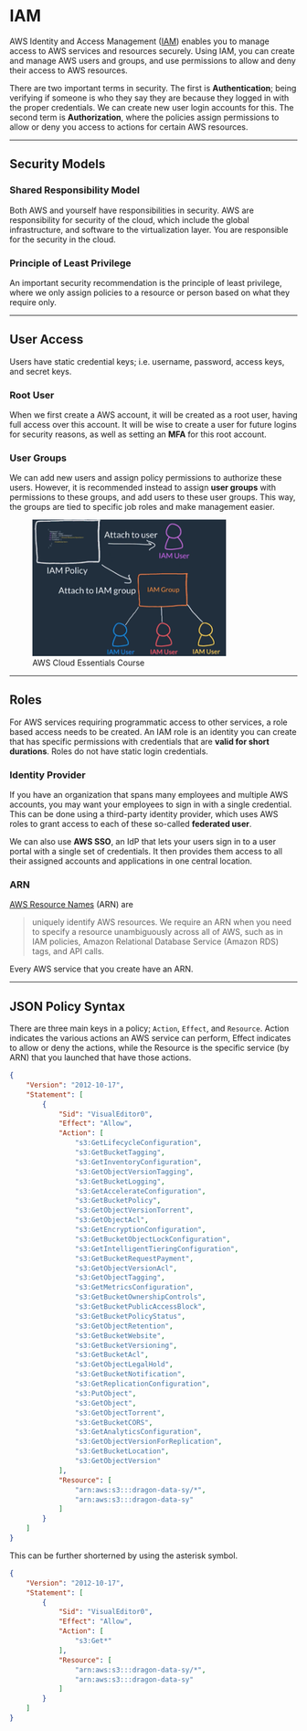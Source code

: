 # IAM

AWS Identity and Access Management ([IAM](https://aws.amazon.com/iam/)) enables you to manage access to AWS services and resources securely. Using IAM, you can create and manage AWS users and groups, and use permissions to allow and deny their access to AWS resources.

There are two important terms in security. The first is **Authentication**; being verifying if someone is who they say they are because they logged in with the proper credentials. We can create new user login accounts for this. The second term is **Authorization**, where the policies assign permissions to allow or deny you access to actions for certain AWS resources.

<hr> 

## Security Models

### Shared Responsibility Model

Both AWS and yourself have responsibilities in security. AWS are responsibility for security of the cloud, which include the global infrastructure, and software to the virtualization layer. You are responsible for the security in the cloud.

### Principle of Least Privilege

An important security recommendation is the principle of least privilege, where we only assign policies to a resource or person based on what they require only.

<hr> 

## User Access

Users have static credential keys; i.e. username, password, access keys, and secret keys.

### Root User

When we first create a AWS account, it will be created as a root user, having full access over this account. It will be wise to create a user for future logins for security reasons, as well as setting an **MFA** for this root account.

### User Groups

We can add new users and assign policy permissions to authorize these users. However, it is recommended instead to assign **user groups** with  permissions to these groups, and add users to these user groups. This way, the groups are tied to specific job roles and make management easier.

<figure>
  <img src="https://github.com/mapattacker/aws/blob/master/images/iam-group.png?raw=true" style="width:80%" />
  <figcaption>AWS Cloud Essentials Course</figcaption>
</figure>


<hr> 

## Roles

For AWS services requiring programmatic access to other services, a role based access needs to be created. An IAM role is an identity you can create that has specific permissions with credentials that are **valid for short durations**. Roles do not have static login credentials.

### Identity Provider

If you have an organization that spans many employees and multiple AWS accounts, you may want your employees to sign in with a single credential. This can be done using a third-party identity provider, which uses AWS roles to grant access to each of these so-called **federated user**.

We can also use **AWS SSO**, an IdP that lets your users sign in to a user portal with a single set of credentials. It then provides them access to all their assigned accounts and applications in one central location.



### ARN

[AWS Resource Names](https://docs.aws.amazon.com/general/latest/gr/aws-arns-and-namespaces.html) (ARN) are

> uniquely identify AWS resources. We require an ARN when you need to specify a resource unambiguously across all of AWS, such as in IAM policies, Amazon Relational Database Service (Amazon RDS) tags, and API calls.

Every AWS service that you create have an ARN.

<hr> 

## JSON Policy Syntax

There are three main keys in a policy; `Action`, `Effect`, and `Resource`. Action indicates the various actions an AWS service can perform, Effect indicates to allow or deny the actions, while the Resource is the specific service (by ARN) that you launched that have those actions.

```json
{
    "Version": "2012-10-17",
    "Statement": [
        {
            "Sid": "VisualEditor0",
            "Effect": "Allow",
            "Action": [
                "s3:GetLifecycleConfiguration",
                "s3:GetBucketTagging",
                "s3:GetInventoryConfiguration",
                "s3:GetObjectVersionTagging",
                "s3:GetBucketLogging",
                "s3:GetAccelerateConfiguration",
                "s3:GetBucketPolicy",
                "s3:GetObjectVersionTorrent",
                "s3:GetObjectAcl",
                "s3:GetEncryptionConfiguration",
                "s3:GetBucketObjectLockConfiguration",
                "s3:GetIntelligentTieringConfiguration",
                "s3:GetBucketRequestPayment",
                "s3:GetObjectVersionAcl",
                "s3:GetObjectTagging",
                "s3:GetMetricsConfiguration",
                "s3:GetBucketOwnershipControls",
                "s3:GetBucketPublicAccessBlock",
                "s3:GetBucketPolicyStatus",
                "s3:GetObjectRetention",
                "s3:GetBucketWebsite",
                "s3:GetBucketVersioning",
                "s3:GetBucketAcl",
                "s3:GetObjectLegalHold",
                "s3:GetBucketNotification",
                "s3:GetReplicationConfiguration",
                "s3:PutObject",
                "s3:GetObject",
                "s3:GetObjectTorrent",
                "s3:GetBucketCORS",
                "s3:GetAnalyticsConfiguration",
                "s3:GetObjectVersionForReplication",
                "s3:GetBucketLocation",
                "s3:GetObjectVersion"
            ],
            "Resource": [
                "arn:aws:s3:::dragon-data-sy/*",
                "arn:aws:s3:::dragon-data-sy"
            ]
        }
    ]
}
```

This can be further shorterned by using the asterisk symbol.

```json
{
    "Version": "2012-10-17",
    "Statement": [
        {
            "Sid": "VisualEditor0",
            "Effect": "Allow",
            "Action": [
                "s3:Get*"
            ],
            "Resource": [
                "arn:aws:s3:::dragon-data-sy/*",
                "arn:aws:s3:::dragon-data-sy"
            ]
        }
    ]
}
```